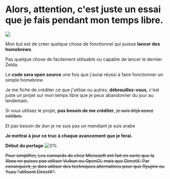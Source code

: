 # **Alors, attention, c'est juste un essai que je fais pendant mon temps libre.**
[![](https://dcbadge.vercel.app/api/server/Vp7FFyUCVQ)](https://discord.gg/Vp7FFyUCVQ)

Mon but est de créer quelque chose de fonctionnel qui puisse **lancer des homebrews**. 

Pas quelque chose de facilement utilisable ou capable de lancer le dernier Zelda. 

Le **code sera open source** une fois que j'aurai réussi à faire fonctionner un simple homebrew. 

Je me fiche de créditer ce que j'utilise ou autres, **débrouillez-vous**, c'est juste un projet sur mon temps libre que je peux abandonner du jour au lendemain. 

Si vous utilisez le projet, **pas besoin de me créditer**, ~~je suis déjà assez célèbre.~~ 

Et pas besoin de don je ne suis pas un mendiant je suis arabe 

**Je mettrai à jour ce truc à chaque avancement que je ferai.**

**Début du portage** ![0%](https://progress-bar.dev/0?width=190)

~~Pour simplifier, Les connards de chez Microsoft ont fait en sorte que la Xbox ne puisse pas utiliser  Vulkan ou OpenGL mais que DirectX. Par conséquent, je dois utiliser des techniques alternatives pour que Ryujinx ou Yuzu "utilisent DirectX".~~

